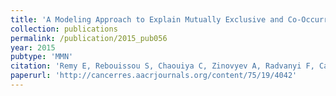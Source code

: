```yaml
---
title: 'A Modeling Approach to Explain Mutually Exclusive and Co-Occurring Genetic Alterations in Bladder Tumorigenesis'
collection: publications
permalink: /publication/2015_pub056
year: 2015
pubtype: 'MMN'
citation: 'Remy E, Rebouissou S, Chaouiya C, Zinovyev A, Radvanyi F, Calzone L. <a href="http://cancerres.aacrjournals.org/content/75/19/4042">A Modeling Approach to Explain Mutually Exclusive and Co-Occurring Genetic Alterations in Bladder Tumorigenesis</a>. 2015. <i>Cancer Res.</i> 75(19):4042-52.'
paperurl: 'http://cancerres.aacrjournals.org/content/75/19/4042'
---
```


